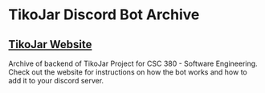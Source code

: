 # TikoJar Discord Bot Archive #
## [TikoJar Website](https://tikojar.com/)
Archive of backend of TikoJar Project for CSC 380 - Software Engineering.  Check out the website for instructions on how the bot works and how to add it to your discord server.  
